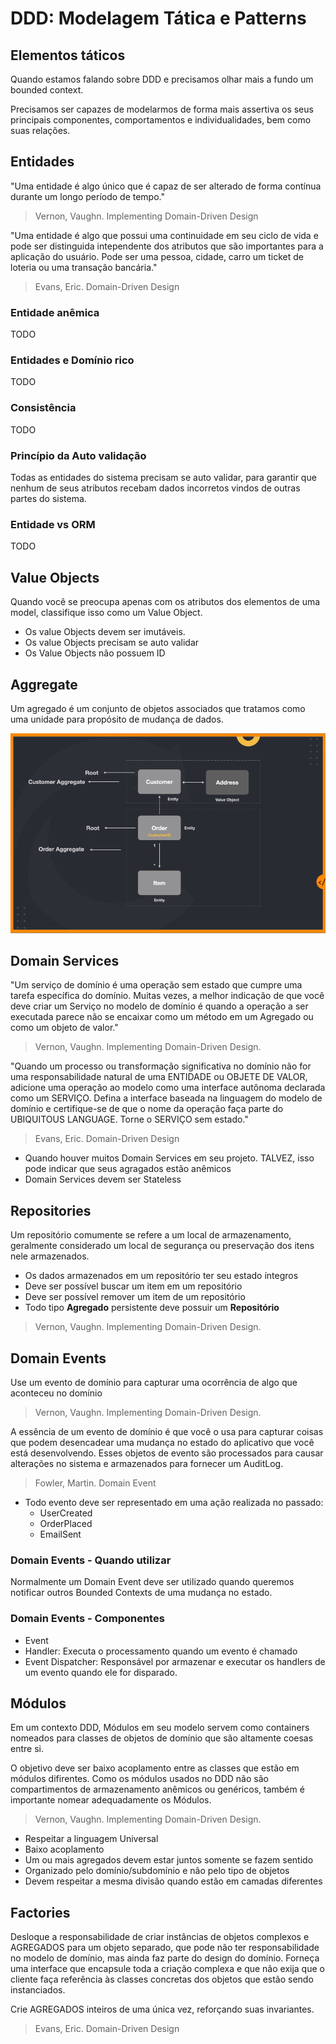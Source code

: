 # DDD: Modelagem Tática e Patterns

## Elementos táticos
Quando estamos falando sobre DDD e precisamos olhar mais a fundo um bounded context.

Precisamos ser capazes de modelarmos de forma mais assertiva os seus principais componentes, comportamentos e individualidades, bem como suas relações.

## Entidades
"Uma entidade é algo único que é capaz de ser alterado de forma contínua durante um longo período de tempo."
> Vernon, Vaughn. Implementing Domain-Driven Design

"Uma entidade é algo que possui uma continuidade em seu ciclo de vida e pode ser distinguida intependente dos atributos que são importantes para a aplicação do usuário. Pode ser uma pessoa, cidade, carro um ticket de loteria ou uma transação bancária."
> Evans, Eric. Domain-Driven Design

### Entidade anêmica
TODO

### Entidades e Domínio rico
TODO

### Consistência
TODO

### Princípio da Auto validação
Todas as entidades do sistema precisam se auto validar, para garantir que nenhum de seus atributos recebam dados incorretos vindos de outras partes do sistema.

### Entidade vs ORM
TODO

## Value Objects
Quando você se preocupa apenas com os atributos dos elementos de uma model, classifique isso como um Value Object.
- Os value Objects devem ser imutáveis.
- Os value Objects precisam se auto validar
- Os Value Objects não possuem ID

## Aggregate
Um agregado é um conjunto de objetos associados que tratamos como uma unidade para propósito de mudança de dados.

![](../_assets/aggregate.png "Aggregate")

## Domain Services
"Um serviço de domínio é uma operação sem estado que cumpre uma tarefa específica do domínio.
Muitas vezes, a melhor indicação de que você deve criar um Serviço no modelo de domínio é quando a operação a ser executada parece não se encaixar
como um método em um Agregado ou como um objeto de valor."

> Vernon, Vaughn. Implementing Domain-Driven Design.

"Quando um processo ou transformação significativa no domínio não for uma responsabilidade natural de uma ENTIDADE ou OBJETE DE VALOR, adicione uma operação
ao modelo como uma interface autônoma declarada como um SERVIÇO. Defina a interface baseada na linguagem do modelo de domínio e certifique-se de que o nome da
operação faça parte do UBIQUITOUS LANGUAGE. Torne o SERVIÇO sem estado."

> Evans, Eric. Domain-Driven Design

- Quando houver muitos Domain Services em seu projeto. TALVEZ, isso pode indicar que seus agragados estão anêmicos
- Domain Services devem ser Stateless

## Repositories
Um repositório comumente se refere a um local de armazenamento, geralmente considerado um local de segurança ou preservação dos itens nele armazenados.
- Os dados armazenados em um repositório ter seu estado íntegros
- Deve ser possível buscar um item em um repositório
- Deve ser possível remover um item de um repositório
- Todo tipo **Agregado** persistente deve possuir um **Repositório**

> Vernon, Vaughn. Implementing Domain-Driven Design.

## Domain Events
Use um evento de domínio para capturar uma ocorrência de algo que aconteceu no domínio

> Vernon, Vaughn. Implementing Domain-Driven Design.

A essência de um evento de domínio é que você o usa para capturar coisas que podem desencadear uma mudança no estado do aplicativo que você está desenvolvendo. Esses objetos de evento são processados para causar alterações no sistema e armazenados para fornecer um AuditLog.

> Fowler, Martin. Domain Event

- Todo evento deve ser representado em uma ação realizada no passado:
    - UserCreated
    - OrderPlaced
    - EmailSent

### Domain Events - Quando utilizar
Normalmente um Domain Event deve ser utilizado quando queremos notificar outros Bounded Contexts de uma mudança no estado.

### Domain Events - Componentes
- Event
- Handler: Executa o processamento quando um evento é chamado
- Event Dispatcher: Responsável por armazenar e executar os handlers de um evento quando ele for disparado.

## Módulos
Em um contexto DDD, Módulos em seu modelo servem como containers nomeados para classes de objetos de domínio que são altamente coesas entre si.

O objetivo deve ser baixo acoplamento entre as classes que estão em módulos difirentes. Como os módulos usados no DDD não são compartimentos de armazenamento anêmicos ou genéricos, também é importante nomear adequadamente os Módulos.

> Vernon, Vaughn. Implementing Domain-Driven Design.

- Respeitar a linguagem Universal
- Baixo acoplamento
- Um ou mais agregados devem estar juntos somente se fazem sentido
- Organizado pelo domínio/subdomínio e não pelo tipo de objetos
- Devem respeitar a mesma divisão quando estão em camadas diferentes

## Factories
Desloque a responsabilidade de criar instâncias de objetos complexos e AGREGADOS para um objeto separado, que pode não ter
responsabilidade no modelo de domínio, mas ainda faz parte do design do domínio. Forneça uma interface que encapsule toda a
criação complexa e que não exija que o cliente faça referência às classes concretas dos objetos que estão sendo instanciados.

Crie AGREGADOS inteiros de uma única vez, reforçando suas invariantes.

> Evans, Eric. Domain-Driven Design